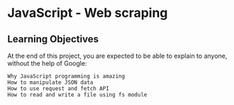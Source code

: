 # JavaScript - Web scraping

## Learning Objectives

At the end of this project, you are expected to be able to explain to anyone, without the help of Google:

    Why JavaScript programming is amazing
    How to manipulate JSON data
    How to use request and fetch API
    How to read and write a file using fs module
